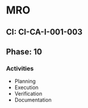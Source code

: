 # MRO

## CI: CI-CA-I-001-003
## Phase: 10

### Activities
- Planning
- Execution
- Verification
- Documentation
